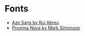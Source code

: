 # Fonts

- [Azo Sans by Rui Abreu](https://fonts.adobe.com/fonts/azo-sans)
- [Proxima Nova by Mark Simonson](https://fonts.adobe.com/fonts/proxima-nova)
